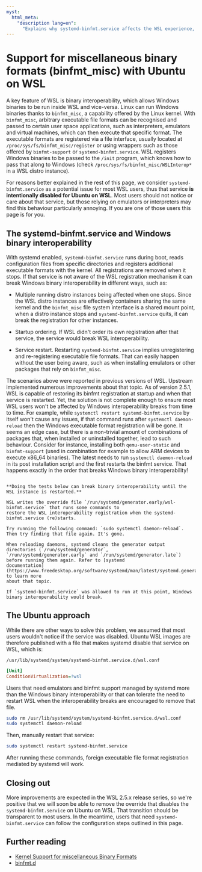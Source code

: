 ```yaml
---
myst:
  html_meta:
    "description lang=en":
      "Explains why systemd-binfmt.service affects the WSL experience, our approach to the service on the Ubuntu distro and how users can configure the behaviour."
---
```


# Support for miscellaneous binary formats (binfmt_misc) with Ubuntu on WSL

A key feature of  WSL is binary interoperability, which allows
Windows binaries to be run inside WSL and vice-versa. Linux can run Windows binaries thanks to `binfmt_misc`, a
capability offered by the Linux kernel. With `binfmt_misc`, arbitrary executable file formats can be recognised and
passed to certain user space applications, such as interpreters, emulators and virtual machines, which can then
execute that specific format. The executable formats are registered via a file interface, usually located at
`/proc/sys/fs/binfmt_misc/register` or using wrappers such as those offered by `binfmt-support` or
`systemd-binfmt.service`. WSL registers Windows binaries to be passed to the `/init` program, which knows how
to pass that along to Windows (check `/proc/sys/fs/binfmt_misc/WSLInterop*` in a WSL distro instance).

For reasons better explained in the rest of this page, we consider `systemd-binfmt.service` as a potential
issue for most WSL users, thus that service **is intentionally disabled for Ubuntu on WSL**. Most users should
not notice or care about that service, but those relying on emulators or interpreters may find this behaviour
particularly annoying. If you are one of those users this page is for you.

## The systemd-binfmt.service and Windows binary interoperability

With systemd enabled, `systemd-binfmt.service` runs during boot, reads configuration files from specific
directories and registers additional executable formats with the kernel. All registrations are removed when it
stops. If that service is not aware of the WSL registration mechanism it can break Windows binary
interoperability in different ways, such as:

- Multiple running distro instances being affected when one stops. Since the WSL distro instances are effectively
containers sharing the same kernel and the `binfmt_misc` file system interface is a shared mount point, when a
distro instance stops and `systemd-binfmt.service` quits, it can break the registration for other instances.

- Startup ordering. If WSL didn't order its own registration after that service, the service would break WSL
interoperability.

- Service restart. Restarting `systemd-binfmt.service` implies unregistering and re-registering executable
file formats. That can easily happen without the user being aware, such as when installing emulators or other
packages that rely on `binfmt_misc`.

The scenarios above were reported in previous versions of WSL. Upstream implemented numerous improvements
about that topic. As of version 2.5.1, WSL is capable of restoring its binfmt registration at startup and when
that service is restarted. Yet, the solution is not complete enough to ensure most WSL users won't be affected
by Windows interoperability breaks from time to time. For example, while `systemctl restart
systemd-binfmt.service` by itself won't cause any issues, if that command runs after `systemctl daemon-reload`
then the Windows executable format registration will be gone. It seems an edge case, but there is a
non-trivial amount of combinations of packages that, when installed or uninstalled together, lead to such
behaviour. Consider for instance, installing both `qemu-user-static` and `binfmt-support` (used in combination
for example to allow ARM devices to execute x86_64 binaries). The latest needs to run `systemctl daemon-reload`
in its post installation script and the first restarts the binfmt service. That happens exactly in the order
that breaks Windows binary interoperability!

```{warning} If you really want to understand why that happens

**Doing the tests below can break binary interoperability until the WSL instance is restarted.**

WSL writes the override file `/run/systemd/generator.early/wsl-binfmt.service` that runs some commands to
restore the WSL interoperability registration when the systemd-binfmt.service (re)starts.

Try running the following command: `sudo systemctl daemon-reload`.
Then try finding that file again. It's gone.

When reloading daemons, systemd cleans the generator output directories (`/run/systemd/generator`,
`/run/systemd/generator.early` and `/run/systemd/generator.late`) before running them again. Refer to [systemd
documentation](https://www.freedesktop.org/software/systemd/man/latest/systemd.generator.html) to learn more
about that topic.

If `systemd-binfmt.service` was allowed to run at this point, Windows binary interoperability would break.
```


## The Ubuntu approach

While there are other ways to solve this problem, we assumed that most users wouldn't notice if the service was
disabled. Ubuntu WSL images are therefore published with a file that makes systemd disable that service on WSL,
which is:

`/usr/lib/systemd/system/systemd-binfmt.service.d/wsl.conf`

```ini
[Unit]
ConditionVirtualization=!wsl
```

Users that need emulators and binfmt support managed by systemd more than the Windows binary
interoperability or that can tolerate the need to restart WSL when the interoperability breaks are encouraged
to remove that file.

```bash
sudo rm /usr/lib/systemd/system/systemd-binfmt.service.d/wsl.conf
sudo systemctl daemon-reload
```

Then, manually restart that service:

```bash
sudo systemctl restart systemd-binfmt.service
```

After running these commands, foreign executable file format registration mediated by systemd will work.

## Closing out

More improvements are expected in the WSL 2.5.x release series, so we're positive that we will soon be able to remove the
override that disables the `systemd-binfmt.service` on Ubuntu on WSL. That transition should be
transparent to most users. In the meantime, users that need `systemd-binfmt.service` can follow the configuration steps outlined in
this page.

## Further reading

- [Kernel Support for miscellaneous Binary Formats](https://docs.kernel.org/admin-guide/binfmt-misc.html)
- [binfmt.d](https://www.freedesktop.org/software/systemd/man/latest/binfmt.d.html#)
